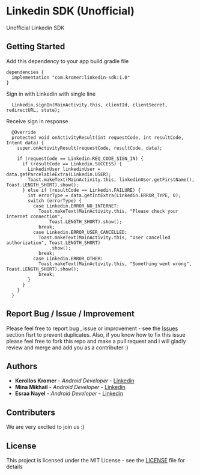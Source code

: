 # Linkedin SDK (Unofficial)

Unofficial Linkedin SDK

## Getting Started

Add this dependency to your app build.gradle file
```
dependencies {
  implementation "com.kromer:linkedin-sdk:1.0"
}
```
Sign in with Linkedin with single line
```
  Linkedin.signIn(MainActivity.this, clientId, clientSecret, redirectURL, state);
```
Receive sign in response
```
  @Override
  protected void onActivityResult(int requestCode, int resultCode, Intent data) {
    super.onActivityResult(requestCode, resultCode, data);

    if (requestCode == Linkedin.REQ_CODE_SIGN_IN) {
      if (resultCode == Linkedin.SUCCESS) {
        LinkedinUser linkedinUser = data.getParcelableExtra(Linkedin.USER);
        Toast.makeText(MainActivity.this, linkedinUser.getFirstName(), Toast.LENGTH_SHORT).show();
      } else if (resultCode == Linkedin.FAILURE) {
        int errorType = data.getIntExtra(Linkedin.ERROR_TYPE, 0);
        switch (errorType) {
          case Linkedin.ERROR_NO_INTERNET:
            Toast.makeText(MainActivity.this, "Please check your internet connection",
                Toast.LENGTH_SHORT).show();
            break;
          case Linkedin.ERROR_USER_CANCELLED:
            Toast.makeText(MainActivity.this, "User cancelled authorization", Toast.LENGTH_SHORT)
                .show();
            break;
          case Linkedin.ERROR_OTHER:
            Toast.makeText(MainActivity.this, "Something went wrong", Toast.LENGTH_SHORT).show();
            break;
        }
      }
    }
  }
```
## Report Bug / Issue / Improvement

Please feel free to report bug , issue or improvement - see the [Issues](https://github.com/kerolloskromer/linkedin-sdk/issues) section fisrt to prevent duplicates.
Also, if you know how to fix this issue please feel free to fork this repo and make a pull request and i will gladly review and merge and add you as a contributer :)

## Authors

* **Kerollos Kromer** - *Android Developer* - [Linkedin](https://www.linkedin.com/in/kerollos-kromer-39aba078/)
* **Mina Mikhail** - *Android Developer* - [Linkedin](https://www.linkedin.com/in/minasamirgerges/)
* **Esraa Nayel** - *Android Developer* - [Linkedin](https://www.linkedin.com/in/esraa-nayel-22362064/)

## Contributers

We are very excited to join us :)

## License

This project is licensed under the MIT License - see the [LICENSE](LICENSE) file for details
